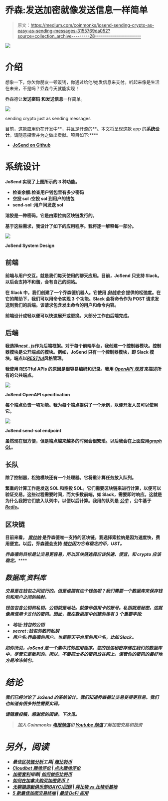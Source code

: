 # 乔森:发送加密就像发送信息一样简单

> 原文：<https://medium.com/coinmonks/josend-sending-crypto-as-easy-as-sending-messages-3155769da052?source=collection_archive---------28----------------------->

![](img/8600b60ab933a3978489c05261512db7.png)

# 介绍

想象一下，你欠你朋友一顿饭钱，你通过给他/她发信息来支付。听起来像是生活在未来，不是吗？乔森今天就能实现！

乔森德让**发送密码** **和发送信息**一样简单。

![](img/f86d5a1aa1a8697044deb06be2ffc8e6.png)

sending crypto just as sending messages

目前，这款应用仍在开发中**，并且是开源的**。本文将呈现这款 app 的**系统设计**。请随意探索并为之做出贡献。项目如下:****

*   ****[**JoSend on Github**](https://github.com/jolana-lab/jo-send)****

# ****系统设计****

****JoSend 实现了上图所示的 3 种功能。****

*   ******检查余额**:检查用户钱包里有多少密码****
*   ******空投 sol** :空投 sol 到用户的钱包****
*   ******send-sol** :用户间发送 sol****

****溶胶是一种密码。它是由索拉纳区块链发行的。****

****基于这些需求，我设计了如下的应用程序。我将逐一解释每一部分。****

****![](img/55dd61490894779c04238c1b302bcc50.png)****

****JoSend System Design****

## ****前端****

****前端**与用户**交互。就是我们每天使用的**聊天应用**。目前，JoSend 只支持 Slack。以后会支持不和谐，会有自己的网站。****

****在 Slack 中，我们创建了一个乔森德机器人。它使用 [***斜线命令***](https://api.slack.com/interactivity/slash-commands) 提供的松弛度。在它的帮助下，我们可以用命令实现 3 个功能。Slack 会将命令作为 POST 请求发送到我们的后端。该请求包含发出命令的**用户**和**命令内容**。****

****前端设计成**轻**以便**可以快速展开或更换**。大部分工作由后端完成。****

## ****后端****

****我选择[***nest . js***](https://nestjs.com/)作为后端框架。**对于每个前端平台，我创建一个控制器模块**。控制器模块是公开端点的模块。例如，JoSend 只有一个控制器模块，即 Slack 模块。端点以[***RESTful***](https://en.wikipedia.org/wiki/Representational_state_transfer)风格管理。****

****我使用 RESTful APIs 的原因是**很容易编码和记录**。我用 [*OpenAPI 规范*](https://docs.nestjs.com/openapi/introduction) 来描述所有的公共端点。****

****![](img/d1b2f071626bd8896cc9ab6c687b2138.png)****

****JoSend OpenAPI specification****

****每个端点负责一项功能。我为每个端点提供了一个示例，以便开发人员可以使用它。****

****![](img/6a3e1e60952cab7c8028cad736c204a1.png)****

****JoSend send-sol endpoint****

****虽然现在很方便，但是端点越来越多的时候会很繁琐。以后我会在上面应用[***graph QL***](https://graphql.org/)。****

## ****长队****

****除了控制器，松弛模块还有一个**处理器**。它**将重计算任务放入队列**。****

****繁重的计算工作是发送 SOL 和空投 SOL。它们需要区块链来进行计算，以便可以验证交易。这些过程需要时间，而大多数前端，如 Slack，需要即时响应。这就是为什么我把它们放入队列中，以便以后计算。我用的队列是 [***公牛***](https://github.com/OptimalBits/bull) ，公牛基于[***Redis***](https://redis.io/)。****

## ****区块链****

****目前来看， [***索拉纳***](https://solana.com/) 是乔森德唯一支持的区块链。我选择索拉纳是因为速度快，费用便宜。以后，乔森德会支持 [***特拉***](https://www.terra.money/)*因为它有稳定的币，UST。*****

*****乔森德的目标是让交易更容易，所以****区块链****选择**应该快速、便宜，**和 **crypto 应该稳定**。*********

## *****数据库ˌ资料库*****

*****交易是在钱包之间进行的。但是谁拥有这个钱包呢？我们需要一个数据库来保存钱包和用户之间的映射。*****

*****钱包包含公钥和私钥。公钥就是地址。就像你信用卡的账号。私钥就是秘密。这就像用信用卡支付的密码。因此，我在数据库中创建的类有 3 个重要字段:*****

*   *******地址**:钱包的公钥*****
*   *******secret** :钱包的散列私钥*****
*   *******用户名**:乔森德的用户。也是聊天平台里的用户名，比如 Slack。*****

*****如你所见，JoSend 是一个集中式的应用程序。您的钱包秘密存储在我们的数据库中，尽管它是散列的。所以，不要把太多的密码放在网上。**保管你的密码的最好地方是冷冻钱包。*******

# *****结论*****

*****我们已经讨论了 JoSend 的系统设计。我们知道乔森德让交易变得更容易。我们也知道有很多特性需要实现。*****

*****请随意投稿，感谢您的阅读。下次见。*****

> *****加入 Coinmonks [电报频道](https://t.me/coincodecap)和 [Youtube 频道](https://www.youtube.com/c/coinmonks/videos)了解加密交易和投资*****

# *****另外，阅读*****

*   *****最佳[区块链分析](https://bitquery.io/blog/best-blockchain-analysis-tools-and-software)工具| [赚比特币](/coinmonks/earn-bitcoin-6e8bd3c592d9)*****
*   *****[Cloudbet 赌场评论](https://coincodecap.com/cloudbet-casino-review) | [点火赌场评论](https://coincodecap.com/ignition-casino-review)*****
*   *****[加密套利](/coinmonks/crypto-arbitrage-guide-how-to-make-money-as-a-beginner-62bfe5c868f6)指南| [如何做空比特币](/coinmonks/how-to-short-bitcoin-568a2d0b4ae5)*****
*   *****[如何在加拿大购买加密货币？](https://coincodecap.com/how-to-buy-cryptocurrency-in-canada)*****
*   *****[无聊猿游艇俱乐部(BAYC)回顾](https://coincodecap.com/bored-ape-yacht-club-bayc-review) | [拜比特 vs 比特币基地](https://coincodecap.com/bybit-vs-coinbase)*****
*   *****[5 款最佳加密交易终端](https://coincodecap.com/crypto-trading-terminals) | [最佳 DeFi 应用](https://coincodecap.com/best-defi-apps)*****